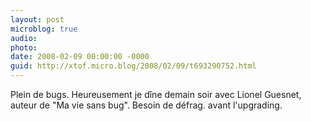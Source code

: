 ```yaml
---
layout: post
microblog: true
audio: 
photo: 
date: 2008-02-09 00:00:00 -0000
guid: http://xtof.micro.blog/2008/02/09/t693290752.html
---
```

Plein de bugs. Heureusement je dîne demain soir avec Lionel Guesnet, auteur de "Ma vie sans bug". Besoin de défrag. avant l'upgrading.
